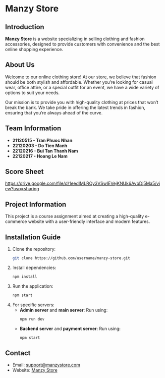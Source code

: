 # Manzy Store

## Introduction
**Manzy Store** is a website specializing in selling clothing and fashion accessories, designed to provide customers with convenience and the best online shopping experience.

## About Us
Welcome to our online clothing store! At our store, we believe that fashion should be both stylish and affordable. Whether you’re looking for casual wear, office attire, or a special outfit for an event, we have a wide variety of options to suit your needs.

Our mission is to provide you with high-quality clothing at prices that won’t break the bank. We take pride in offering the latest trends in fashion, ensuring that you’re always ahead of the curve.

## Team Information
- **21120515 - Tran Phuoc Nhan**
- **22120203 - Do Tien Manh**
- **22120216 - Bui Tan Thanh Nam**
- **22120217 - Hoang Le Nam**

## Score Sheet
https://drive.google.com/file/d/1eedIMLROy3VSwIEVejKNUk6AvbDj5Ma5/view?usp=sharing

## Project Information
This project is a course assignment aimed at creating a high-quality e-commerce website with a user-friendly interface and modern features.

## Installation Guide
1. Clone the repository:
   ```bash
   git clone https://github.com/username/manzy-store.git
   ```
2. Install dependencies:
   ```bash
   npm install
   ```
3. Run the application:
   ```bash
   npm start
   ```
4. For specific servers:
   - **Admin server** and **main server**: Run using:
     ```bash
     npm run dev
     ```
   - **Backend server** and **payment server**: Run using:
     ```bash
     npm start
     ```

## Contact
- Email: support@manzystore.com
- Website: [Manzy Store](https://manzy-store-38lv.onrender.com)

